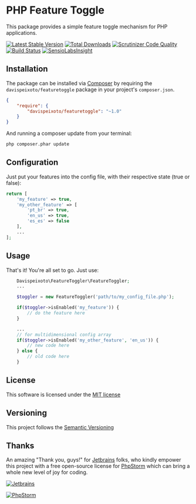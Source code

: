 # PHP Feature Toggle

This package provides a simple feature toggle mechanism for PHP applications.

[![Latest Stable Version](https://img.shields.io/packagist/v/davispeixoto/featuretoggle.svg)](https://packagist.org/packages/davispeixoto/featuretoggle)
[![Total Downloads](https://img.shields.io/packagist/dt/davispeixoto/featuretoggle.svg)](https://packagist.org/packages/davispeixoto/featuretoggle)
[![Scrutinizer Code Quality](https://scrutinizer-ci.com/g/davispeixoto/FeatureToggler/badges/quality-score.png?b=master)](https://scrutinizer-ci.com/g/davispeixoto/FeatureToggler/?branch=master)
[![Build Status](https://travis-ci.org/davispeixoto/FeatureToggler.svg)](https://travis-ci.org/davispeixoto/FeatureToggler)
[![SensioLabsInsight](https://insight.sensiolabs.com/projects/eda8ae67-d805-4436-838a-fdf40c7e7088/big.png)](https://insight.sensiolabs.com/projects/eda8ae67-d805-4436-838a-fdf40c7e7088)

## Installation

The package can be installed via [Composer](http://getcomposer.org) by requiring the
`davispeixoto/featuretoggle` package in your project's `composer.json`.

```json
{
    "require": {
        "davispeixoto/featuretoggle": "~1.0"
    }
}
```

And running a composer update from your terminal:
```sh
php composer.phar update
```



## Configuration

Just put your features into the config file, with their respective state (true or false):
```php
return [
    'my_feature' => true,
    'my_other_feature' => [
        'pt_br' => true,
        'en_us' => true,
        'es_es' => false
    ],
    ...
];
```

## Usage

That's it! You're all set to go. Just use:

```php
    Davispeixoto\FeatureToggler\FeatureToggler;
    ...

    $toggler = new FeatureToggler('path/to/my_config_file.php');

    if($toggler->isEnabled('my_feature')) {
        // do the feature here
    }

    ...
    // for multidimensional config array
    if($toggler->isEnabled('my_other_feature', 'en_us')) {
        // new code here
    } else {
        // old code here
    }
```

## License

This software is licensed under the [MIT license](http://opensource.org/licenses/MIT)

## Versioning

This project follows the [Semantic Versioning](http://semver.org/)

## Thanks

An amazing "Thank you, guys!" for [Jetbrains](https://www.jetbrains.com/) folks, 
who kindly empower this project with a free open-source license for [PhpStorm](https://www.jetbrains.com/phpstorm/) which can bring a whole new level of joy for coding.

[![Jetbrains][2]][1]

[![PhpStorm][4]][3]

  [1]: https://www.jetbrains.com/
  [2]: https://www.jetbrains.com/company/docs/logo_jetbrains.png
  [3]: https://www.jetbrains.com/phpstorm/
  [4]: https://d3nmt5vlzunoa1.cloudfront.net/phpstorm/files/2015/12/PhpStorm_400x400_Twitter_logo_white.png

